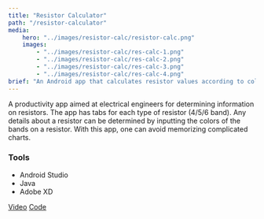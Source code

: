 ```yaml
---
title: "Resistor Calculator"
path: "/resistor-calculator"
media:
    hero: "../images/resistor-calc/resistor-calc.png"
    images: 
        - "../images/resistor-calc/res-calc-1.png"
        - "../images/resistor-calc/res-calc-2.png"
        - "../images/resistor-calc/res-calc-3.png"
        - "../images/resistor-calc/res-calc-4.png"
brief: "An Android app that calculates resistor values according to color codes"
---
```


A productivity app aimed at electrical engineers for determining information on resistors. The app has tabs for each type of resistor (4/5/6 band). Any details about a resistor can be determined by inputting the colors of the bands on a resistor. With this app, one can avoid memorizing complicated charts.

### Tools
- Android Studio
- Java
- Adobe XD

<div class='detail-buttons'>
    <a href='https://vimeo.com/327789118' class='button'>Video</a>
    <a href='https://github.com/LucasDachman/Lucas-Dachman-Fall-2018-Mobile-Apps/tree/master/MAD-1/project-2' class='button'>Code<a>
<div>